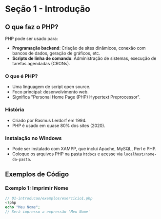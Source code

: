 # Seção 1 - Introdução

## O que faz o PHP?

PHP pode ser usado para:

- **Programação backend**: Criação de sites dinâmicos, conexão com bancos de dados, geração de gráficos, etc.
- **Scripts de linha de comando**: Administração de sistemas, execução de tarefas agendadas (CRONs).

### O que é PHP?

- Uma linguagem de script open source.
- Foco principal: desenvolvimento web.
- Significa "Personal Home Page (PHP) Hypertext Preprocessor".

### História

- Criado por Rasmus Lerdorf em 1994.
- PHP é usado em quase 80% dos sites (2020).

### Instalação no Windows

- Pode ser instalado com XAMPP, que inclui Apache, MySQL, Perl e PHP.
- Coloque os arquivos PHP na pasta `htdocs` e acesse via `localhost/nome-da-pasta`.

## Exemplos de Código

### Exemplo 1: Imprimir Nome

```php
// 01-introducao/exemplos/exercicio1.php
<?php
echo "Meu Nome";
// Será impresso a expressão 'Meu Nome'
```
